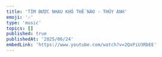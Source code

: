 ```yaml
---
title: 'TÌM ĐƯỢC NHAU KHÓ THẾ NÀO - THÚY ANH'
emoji: '🎶'
type: 'music'
topics: []
published: true
publishedAt: '2025/06/24'
embedLink: 'https://www.youtube.com/watch?v=2QxPiU3RbEE'
---
```

